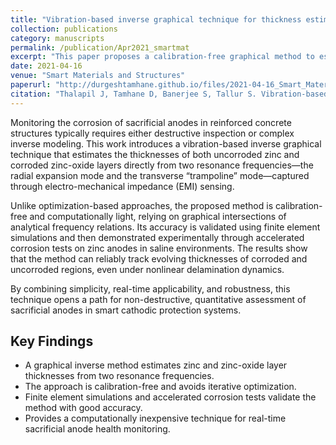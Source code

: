 ```yaml
---
title: "Vibration-based inverse graphical technique for thickness estimation of bulk acoustic wave (BAW) resonators: application for corrosion monitoring of sacrificial anodes"
collection: publications
category: manuscripts
permalink: /publication/Apr2021_smartmat
excerpt: "This paper proposes a calibration-free graphical method to estimate zinc and zinc-oxide layer thicknesses on sacrificial anodes from bulk acoustic wave resonances. Validated with finite element analysis and accelerated corrosion experiments, the approach offers a simple and reliable tool for real-time anode health monitoring."
date: 2021-04-16
venue: "Smart Materials and Structures"
paperurl: "http://durgeshtamhane.github.io/files/2021-04-16_Smart_Materials.pdf"
citation: "Thalapil J, Tamhane D, Banerjee S, Tallur S. Vibration-based inverse graphical technique for thickness estimation of bulk acoustic wave (BAW) resonators: application for corrosion monitoring of sacrificial anodes. Smart Mater. Struct. 30 (2021) 055015."
---
```

Monitoring the corrosion of sacrificial anodes in reinforced concrete structures typically requires either destructive inspection or
complex inverse modeling. 
This work introduces a vibration-based inverse graphical technique that estimates the thicknesses of both uncorroded zinc
and corroded zinc-oxide layers directly from two resonance frequencies—the radial expansion mode and the transverse “trampoline”
mode—captured through electro-mechanical impedance (EMI) sensing.

Unlike optimization-based approaches, the proposed method is calibration-free and computationally light,
relying on graphical intersections of analytical frequency relations. Its accuracy is validated using finite element simulations
and then demonstrated experimentally through accelerated corrosion tests on zinc anodes in saline environments.
The results show that the method can reliably track evolving thicknesses of corroded and uncorroded regions,
even under nonlinear delamination dynamics.

By combining simplicity, real-time applicability, and robustness, this technique opens a path for non-destructive,
quantitative assessment of sacrificial anodes in smart cathodic protection systems.

## Key Findings
- A graphical inverse method estimates zinc and zinc-oxide layer thicknesses from two resonance frequencies.  
- The approach is calibration-free and avoids iterative optimization.  
- Finite element simulations and accelerated corrosion tests validate the method with good accuracy.  
- Provides a computationally inexpensive technique for real-time sacrificial anode health monitoring.  


